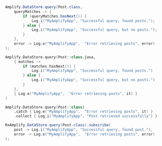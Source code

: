 <amplify-block-switcher>
<amplify-block name="Java">

```java
Amplify.DataStore.query(Post.class,
    queryMatches -> {
        if (queryMatches.hasNext()) {
            Log.i("MyAmplifyApp", "Successful query, found posts.");
        } else {
            Log.i("MyAmplifyApp", "Successful query, but no posts.");
        }
    },
    error -> Log.e("MyAmplifyApp",  "Error retrieving posts", error)
);
```

</amplify-block>
<amplify-block name="Kotlin - Callbacks">

```kotlin
Amplify.DataStore.query(Post::class.java,
    { matches ->
        if (matches.hasNext()) {
            Log.i("MyAmplifyApp", "Successful query, found posts.")
        } else {
            Log.i("MyAmplifyApp", "Successful query, but no posts.")
        }
    },
    { Log.e("MyAmplifyApp",  "Error retrieving posts", it) }
)
```

</amplify-block>
<amplify-block name="Kotlin - Coroutines (Beta)">

```kotlin
Amplify.DataStore.query(Post::class)
    .catch { Log.e("MyAmplifyApp",  "Error retrieving posts", it) }
    .collect { Log.i("MyAmplifyApp", "Post retrieved successfully") }
```

</amplify-block>
<amplify-block name="RxJava">

```java
RxAmplify.DataStore.query(Post.class).subscribe(
    post -> Log.i("MyAmplifyApp", "Successful query, found post."),
    error -> Log.e("MyAmplifyApp",  "Error retrieving posts", error)
);
```

</amplify-block>
</amplify-block-switcher>
